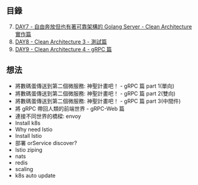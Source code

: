 ## 目錄

7. [DAY7 - 自由奔放但也有著可靠架構的 Golang Server - Clean Architecture 實作篇](https://github.com/superj80820/2020-ithelp-contest/blob/master/DAY07)
8. [DAY8 - Clean Architecture 3 - 測試篇](https://github.com/superj80820/2020-ithelp-contest/blob/master/DAY08)
9. [DAY9 - Clean Architecture 4 - gRPC 篇](https://github.com/superj80820/2020-ithelp-contest/blob/master/DAY09)

## 想法

- 將數碼蛋傳送到第二個微服務: 神聖計畫吧！ - gRPC 篇 part 1(單向)
- 將數碼蛋傳送到第二個微服務: 神聖計畫吧！ - gRPC 篇 part 2(雙向)
- 將數碼蛋傳送到第二個微服務: 神聖計畫吧！ - gRPC 篇 part 3(中間件)
- 將 gRPC 帶回人類的前端世界 - gRPC-Web 篇
- 連接不同世界的橋樑: envoy
- Install k8s
- Why need Istio
- Install Istio
- 部署 orService discover?
- Istio ziping
- nats
- redis
- scaling
- k8s auto update
